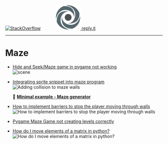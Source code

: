 [![StackOverflow](https://stackexchange.com/users/flair/7322082.png)](https://stackoverflow.com/users/5577765/rabbid76?tab=profile) &nbsp;&nbsp;&nbsp;&nbsp;&nbsp;&nbsp;&nbsp;&nbsp;&nbsp;&nbsp; [![reply.it](../../resource/logo/Repl_it_logo_80.png) reply.it](https://repl.it/repls/folder/PyGame%20Examples)

---

# Maze

- [Hide and Seek/Maze game in pygame not working](https://stackoverflow.com/questions/63853997/hide-and-seek-maze-game-in-pygame-not-working/63854295#63854295)  
  ![scene](https://i.stack.imgur.com/2QYir.gif)

- [Integrating sprite snippet into maze program](https://stackoverflow.com/questions/55833941/adding-collision-to-maze-walls/55837809#55837809)  
  ![Adding collision to maze walls](https://i.stack.imgur.com/EUDwK.gif)

  :scroll: **[Minimal example - Maze generator](../../examples/minimal_examples/pygame_minimal_maze_1.py)**

- [How to implement barriers to stop the player moving through walls](https://stackoverflow.com/questions/65124664/how-to-implement-barriers-to-stop-the-player-moving-through-walls/65130719#65130719)  
  ![How to implement barriers to stop the player moving through walls](https://i.stack.imgur.com/WKJ5K.gif)

- [Pygame Maze Game not creating levels correctly](https://stackoverflow.com/questions/59436266/pygame-maze-game-not-creating-levels-correctly/59436430#59436430)

- [How do I move elements of a matrix in python?](https://stackoverflow.com/questions/65174955/how-do-i-move-elements-of-a-matrix-in-python/65178270#65178270)  
  ![How do I move elements of a matrix in python?](https://i.stack.imgur.com/QgD5t.gif)

